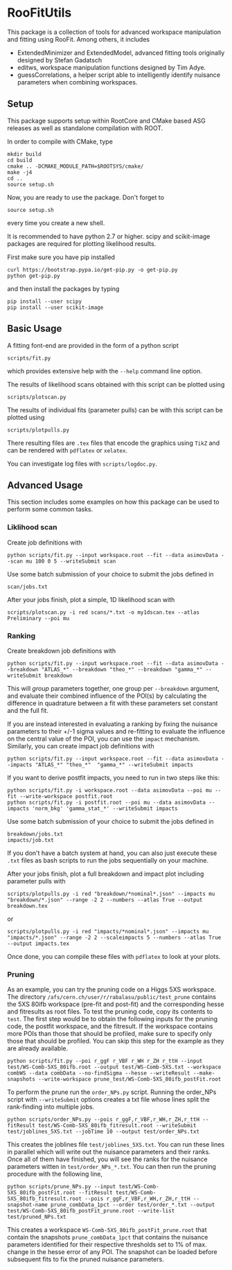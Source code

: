 # RooFitUtils

This package is a collection of tools for advanced workspace
manipulation and fitting using RooFit. Among others, it includes

 * ExtendedMinimizer and ExtendedModel, advanced fitting tools originally designed by Stefan Gadatsch
 * editws, workspace manipulation functions designed by Tim Adye.
 * guessCorrelations, a helper script able to intelligently identify nuisance parameters when combining workspaces.

## Setup

This package supports setup within RootCore and CMake based ASG
releases as well as standalone compilation with ROOT.

In order to compile with CMake, type

    mkdir build
    cd build
    cmake .. -DCMAKE_MODULE_PATH=$ROOTSYS/cmake/
    make -j4
    cd ..
    source setup.sh

Now, you are ready to use the package. Don't forget to 

    source setup.sh

every time you create a new shell.

It is recommended to have python 2.7 or higher.
scipy and scikit-image packages are required 
for plotting likelihood results. 

First make sure you have pip installed

    curl https://bootstrap.pypa.io/get-pip.py -o get-pip.py
    python get-pip.py

and then install the packages by typing

    pip install --user scipy
    pip install --user scikit-image

## Basic Usage

A fitting font-end are provided in the form of a python script 

    scripts/fit.py

which provides extensive help with the `--help` command line option. 

The results of likelihood scans obtained with this script can be plotted using 

    scripts/plotscan.py

The results of individual fits (parameter pulls) can be with this script can be plotted using 

    scripts/plotpulls.py

There resulting files are `.tex` files that encode the graphics using `TikZ` and can be rendered with `pdflatex` or `xelatex`.

You can investigate log files with `scripts/logdoc.py`.

    
## Advanced Usage

This section includes some examples on how this package can be used to perform some common tasks.

### Liklihood scan

Create job definitions with

    python scripts/fit.py --input workspace.root --fit --data asimovData --scan mu 100 0 5 --writeSubmit scan
    
Use some batch submission of your choice to submit the jobs defined in 

    scan/jobs.txt

After your jobs finish, plot a simple, 1D likelihood scan with

    scripts/plotscan.py -i red scans/*.txt -o my1dscan.tex --atlas Preliminary --poi mu


### Ranking

Create breakdown job definitions with

    python scripts/fit.py --input workspace.root --fit --data asimovData --breakdown "ATLAS_*" --breakdown "theo_*" --breakdown "gamma_*" --writeSubmit breakdown

This will _group_ parameters together, one group per `--breakdown`
argument, and evaluate their combined influence of the POI(s) by
calculating the difference in quadrature between a fit with these
parameters set constant and the full fit.

If you are instead interested in evaluating a ranking by fixing the
nuisance parameters to their +/-1 sigma values and re-fitting to
evaluate the influence on the central value of the POI, you can use
the `impact` mechanism. Similarly, you can create impact job
definitions with

    python scripts/fit.py --input workspace.root --fit --data asimovData --impacts "ATLAS_*" "theo_*"  "gamma_*" --writeSubmit impacts
    
If you want to derive postfit impacts, you need to run in two steps like this:

    python scripts/fit.py -i workspace.root --data asimovData --poi mu --fit --write-workspace postfit.root
    python scripts/fit.py -i postfit.root --poi mu --data asimovData --impacts 'norm_bkg' 'gamma_stat_*' --writeSubmit impacts 
    
Use some batch submission of your choice to submit the jobs defined in 

    breakdown/jobs.txt
    impacts/job.txt

If you don't have a batch system at hand, you can also just execute
these `.txt` files as bash scripts to run the jobs sequentially on
your machine.

After your jobs finish, plot a full breakdown and impact plot including parameter pulls with

    scripts/plotpulls.py -i red "breakdown/*nominal*.json" --impacts mu "breakdown/*.json" --range -2 2 --numbers --atlas True --output breakdown.tex

or

    scripts/plotpulls.py -i red "impacts/*nominal*.json" --impacts mu "impacts/*.json" --range -2 2 --scaleimpacts 5 --numbers --atlas True --output impacts.tex

Once done, you can compile these files with `pdflatex` to look at your plots.

### Pruning

As an example, you can try the pruning code on a Higgs 5XS
workspace. The directory
`/afs/cern.ch/user/r/rabalasu/public/test_prune` contains the 5XS
80ifb workspace (pre-fit and post-fit) and the corresponding hesse and
fitresults as root files. To test the pruning code, copy its contents
to `test`.  The first step would be to obtain the following inputs for
the pruning code, the postfit workspace, and the fitresult. If the
workspace contains more POIs than those that should be profiled, make sure
to specify only those that should be profiled. 
You can skip this step for the example as they are already
available.

    python scripts/fit.py --poi r_ggF r_VBF r_WH r_ZH r_ttH --input test/WS-Comb-5XS_80ifb.root --output test/WS-Comb-5XS.txt --workspace combWS --data combData --no-findSigma --hesse --writeResult --make-snapshots --write-workspace prune_test/WS-Comb-5XS_80ifb_postFit.root

 To perform the prune run the `order_NPs.py` script. Running the
 order_NPs script with `--writeSubmit` options creates a txt file
 whose lines split the rank-finding into multiple jobs.

    python scripts/order_NPs.py --pois r_ggF,r_VBF,r_WH,r_ZH,r_ttH --fitResult test/WS-Comb-5XS_80ifb_fitresult.root --writeSubmit test/joblines_5XS.txt --jobTime 10 --output test/order_NPs.txt

This creates the joblines file `test/joblines_5XS.txt`. You can run
these lines in parallel which will write out the nuisance parameters
and their ranks.  Once all of them have finished, you will see the
ranks for the nuisance parameters witten in
`test/order_NPs_*.txt`. You can then run the pruning procedure with
the following line,

    python scripts/prune_NPs.py --input test/WS-Comb-5XS_80ifb_postFit.root --fitResult test/WS-Comb-5XS_80ifb_fitresult.root --pois r_ggF,r_VBF,r_WH,r_ZH,r_ttH --snapshot-name prune_combData_1pct --order test/order_*.txt --output test/WS-Comb-5XS_80ifb_postFit_prune.root --write-list test/pruned_NPs.txt

This creates a workspace `WS-Comb-5XS_80ifb_postFit_prune.root` that
contain the snapshots `prune_combData_1pct` that contains the nuisance
parameters identified for their respective thresholds set to 1% of max.
change in the hesse error of any POI. The snapshot can be loaded before
subsequent fits to fix the pruned nuisance parameters.

